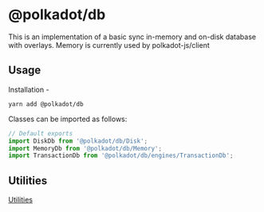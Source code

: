 # @polkadot/db

This is an implementation of a basic sync in-memory and on-disk database with overlays. Memory is currently used by polkadot-js/client

## Usage

Installation -

```
yarn add @polkadot/db
```

Classes can be imported as follows:

```js
// Default exports
import DiskDb from '@polkadot/db/Disk';
import MemoryDb from '@polkadot/db/Memory';
import TransactionDb from '@polkadot/db/engines/TransactionDb';
```

## Utilities

[Utilities](SUMMARY.md)
